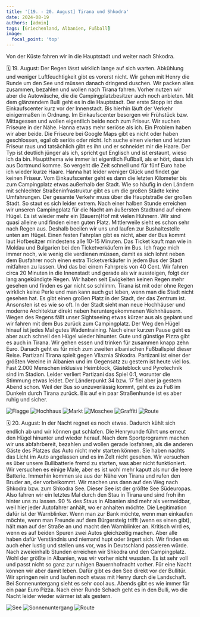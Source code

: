 ```yaml
---
title: '[19. - 20. August] Tirana und Shkodra'
date: 2024-08-19
authors: [admin]
tags: [Griechenland, Albanien, Fußball]
image:
  focal_point: 'top'
---
```

Von der Küste fahren wir in die Hauptstadt und weiter nach Shkodra.

<!--more-->

🗓️ 19. August: Der Regen lässt wirklich lange auf sich warten. Abkühlung und weniger Luftfeuchtigkeit gibt es vorerst nicht. Wir gehen mit Henry die Runde um den See und müssen danach dringend duschen. Wir packen alles zusammen, bezahlen und wollen nach Tirana fahren. Vorher nutzen wir aber die Autowäsche, die die Campingplatzbesitzer auch noch anbieten. Mit dem glänzendem Bulli geht es in die Hauptstadt. Der erste Stopp ist das Einkaufscenter kurz vor der Innenstadt. Bis hierhin läuft der Verkehr einigermaßen in Ordnung. Im Einkaufscenter besorgen wir Frühstück bzw. Mittagessen und wollen eigentlich beide noch zum Friseur. Wir suchen Friseure in der Nähe. Hanna etwas mehr seriöse als ich. Ein Problem haben wir aber beide. Die Friseure bei Google Maps gibt es nicht oder haben geschlossen, egal ob seriös oder nicht. Ich suche einen vierten und letzten Friseur raus und tatsächlich gibt es ihn und er schneidet mir die Haare. Der Typ ist deutlich jünger als ich, spricht gut Englisch und ist erstaunt, wieso ich da bin. Hauptthema wie immer ist eigentlich Fußball, als er hört, dass ich aus Dortmund komme. So vergeht die Zeit schnell und für fünf Euro habe ich wieder kurze Haare. Hanna hat leider weniger Glück und findet gar keinen Friseur. Vom Einkaufscenter geht es dann die letzten Kilometer bis zum Campingplatz etwas außerhalb der Stadt. Wie so häufig in den Ländern mit schlechter Straßeninfrastruktur gibt es um die großen Städte keine Umfahrungen. Der gesamte Verkehr muss über die Hauptstraße der großen Stadt. So staut es sich leider extrem. Nach einer halben Stunde erreichen wir unseren Campingplatz für die Nacht am äußersten Stadtrand auf einem Hügel. Es ist wieder mehr ein (Bauern)Hof mit vielen Hühnern. Wir sind quasi alleine und finden einen guten Platz. Mittlerweile sieht es schon sehr nach Regen aus. Deshalb beeilen wir uns und laufen zur Bushaltestelle unten am Hügel. Einen festen Fahrplan gibt es nicht, aber der Bus kommt laut Hofbesitzer mindestens alle 10-15 Minuten. Das Ticket kauft man wie in Moldau und Bulgarien bei den Ticketverkäufern im Bus. Ich frage mich immer noch, wie wenig die verdienen müssen, damit es sich lohnt neben dem Busfahrer noch einen extra Ticketverkäufer in jedem Bus der Stadt mitfahren zu lassen. Und das bei einem Fahrpreis von 40 Cent. Wir fahren circa 20 Minuten in die Innenstadt und gerade als wir aussteigen, folgt der lang angekündigte Regen. Wir haben seit Ewigkeiten keinen Regen mehr gesehen und finden es gar nicht so schlimm. Tirana ist mit oder ohne Regen wirklich keine Perle und man kann auch gut leben, wenn man die Stadt nicht gesehen hat. Es gibt einen großen Platz in der Stadt, der das Zentrum ist. Ansonsten ist es wie so oft. In der Stadt sieht man neue Hochhäuser und moderne Architektur direkt neben heruntergekommenen Wohnhäusern. Wegen des Regens fällt unser Sightseeing etwas kürzer aus als geplant und wir fahren mit dem Bus zurück zum Campingplatz. Der Weg den Hügel hinauf ist jedes Mal gutes Wadentraining. Nach einer kurzen Pause geht es aber auch schnell den Hügel wieder hinunter. Gute und günstige Pizza gibt es auch in Tirana. Wir gehen essen und trinken für zusammen knapp zehn Euro. Danach geht es für mich zum zweiten albanischen Fußballspiel dieser Reise. Partizani Tirana spielt gegen Vllaznia Shkodra. Partizani ist einer der größten Vereine in Albanien und im Gegensatz zu gestern ist heute viel los. Fast 2.000 Menschen inklusive Heimblock, Gästeblock und Pyrotechnik sind im Stadion. Leider verliert Partizani das Spiel 0:1, worunter die Stimmung etwas leidet. Der Länderpunkt 34 bzw. 17 fiel aber ja gestern Abend schon. Weil der Bus so unzuverlässig kommt, geht es zu Fuß im Dunkeln durch Tirana zurück. Bis auf ein paar Straßenhunde ist es aber ruhig und sicher.

<img src="Flagge.jpg" alt="Flagge" caption="">

<img src="Hochhaus.jpg" alt="Hochhaus" caption="">

<img src="Markt.jpg" alt="Markt" caption="">

<img src="Moschee.jpg" alt="Moschee" caption="">

<img src="Graffiti.jpg" alt="Graffiti" caption="">

<img src="Route_19.08.24.jpg" alt="Route" caption=" ">

🗓️ 20. August: In der Nacht regnet es noch etwas. Dadurch kühlt sich endlich ab und wir können gut schlafen. Die Henryrunde führt uns erneut den Hügel hinunter und wieder herauf. Nach dem Sportprogramm machen wir uns abfahrbereit, bezahlen und wollen gerade losfahren, als die anderen Gäste des Platzes das Auto nicht mehr starten können. Sie haben nachts das Licht im Auto angelassen und es im Zelt nicht gesehen. Wir versuchen es über unsere Bullibatterie fremd zu starten, was aber nicht funktioniert. Wir versuchen es einige Male, aber es ist wohl mehr kaputt als nur die leere Batterie. Immerhin kommen sie aus der Nähe von Tirana und rufen den Bruder an, der vorbeikommt. Wir machen uns dann auf den Weg nach Shkodra bzw. zum Shkodra See. Dieser See ist der größte See Südeuropas. Also fahren wir ein letztes Mal durch den Stau in Tirana und sind froh ihn hinter uns zu lassen. 90 % des Staus in Albanien sind mehr als vermeidbar, weil hier jeder Autofahrer anhält, wo er anhalten möchte. Die Legitimation dafür ist der Warnblinker. Wenn man zur Bank möchte, wenn man einkaufen möchte, wenn man Freunde auf dem Bürgersteig trifft (wenn es einen gibt), hält man auf der Straße an und macht den Warnblinker an. Kritisch wird es, wenn es auf beiden Spuren zwei Autos gleichzeitig machen. Aber alle haben dafür Verständnis und niemand hupt oder ärgert sich. Wir finden es auch eher lustig und stellen uns vor, was in Deutschland passieren würde. Nach zweieinhalb Stunden erreichen wir Shkodra und den Campingplatz. Wohl der größte in Albanien, was wir vorher nicht wussten. Es ist sehr voll und passt nicht so ganz zur ruhigen Bauernhofnacht vorher. Für eine Nacht können wir aber damit leben. Dafür gibt es den See direkt vor der Bullitür. Wir springen rein und laufen noch etwas mit Henry durch die Landschaft. Bei Sonnenuntergang sieht es sehr cool aus. Abends gibt es wie immer für ein paar Euro Pizza. Nach einer Runde Schach geht es in den Bulli, wo die Nacht leider wieder wärmer ist als gestern.

<img src="See.jpg" alt="See" caption="">

<img src="Sonnenuntergang.jpg" alt="Sonnenuntergang" caption="">

<img src="Route_20.08.24.jpg" alt="Route" caption=" ">